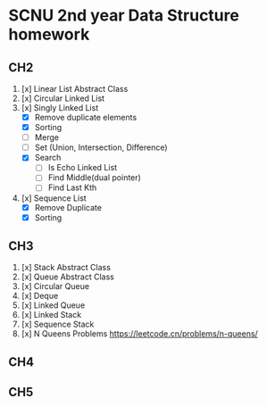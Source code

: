 # SCNU 2nd year Data Structure homework

## CH2

1. [x] Linear List Abstract Class
2. [x] Circular Linked List
3. [x] Singly Linked List
    - [x] Remove duplicate elements
    - [x] Sorting
    - [ ] Merge
    - [ ] Set (Union, Intersection, Difference)
    - [x] Search
        - [ ] Is Echo Linked List
        - [ ] Find Middle(dual pointer)
        - [ ] Find Last Kth
4. [x] Sequence List
    - [x] Remove Duplicate
    - [x] Sorting

## CH3

1. [x] Stack Abstract Class
2. [x] Queue Abstract Class
3. [x] Circular Queue
4. [x] Deque
5. [x] Linked Queue
6. [x] Linked Stack
7. [x] Sequence Stack
8. [x] N Queens Problems https://leetcode.cn/problems/n-queens/

## CH4

## CH5
